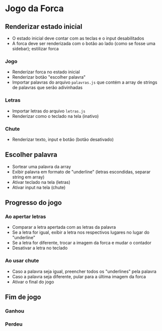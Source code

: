 # Jogo da Forca

## Renderizar estado inicial

- O estado inicial deve contar com as teclas e o input desabilitados
- A forca deve ser renderizada com o botão ao lado (como se fosse uma sidebar); estilizar forca

### Jogo

- Renderizar forca no estado inicial
- Renderizar botão "escolher palavra"
- Importar palavras do arquivo ```palavras.js``` que contém a array de strings de palavras que serão adivinhadas

### Letras

- Importar letras do arquivo ```letras.js```
- Renderizar como o teclado na tela (inativo)

### Chute

- Renderizar texto, input e botão (botão desativado)

## Escolher palavra

- Sortear uma palavra da array
- Exibir palavra em formato de "underline" (letras escondidas, separar string em array)
- Ativar teclado na tela (letras)
- Ativar input na tela (chute)

## Progresso do jogo

### Ao apertar letras

- Comparar a letra apertada com as letras da palavra
- Se a letra for igual, exibir a letra nos respectivos lugares no lugar do "underline"
- Se a letra for diferente, trocar a imagem da forca e mudar o contador
- Desativar a letra no teclado

### Ao usar chute

- Caso a palavra seja igual, preencher todos os "underlines" pela palavra
- Caso a palavra seja diferente, pular para a última imagem da forca
- Ativar o final do jogo

## Fim de jogo

### Ganhou

### Perdeu
